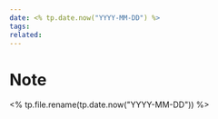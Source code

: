 ```yaml
---
date: <% tp.date.now("YYYY-MM-DD") %>
tags: 
related: 
---
```

# Note

<% tp.file.rename(tp.date.now("YYYY-MM-DD")) %>
